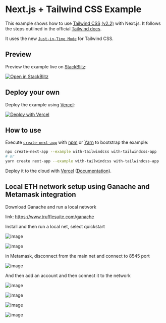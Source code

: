 # Next.js + Tailwind CSS Example

This example shows how to use [Tailwind CSS](https://tailwindcss.com/) [(v2.2)](https://blog.tailwindcss.com/tailwindcss-2-2) with Next.js. It follows the steps outlined in the official [Tailwind docs](https://tailwindcss.com/docs/guides/nextjs).

It uses the new [`Just-in-Time Mode`](https://tailwindcss.com/docs/just-in-time-mode) for Tailwind CSS.

## Preview

Preview the example live on [StackBlitz](http://stackblitz.com/):

[![Open in StackBlitz](https://developer.stackblitz.com/img/open_in_stackblitz.svg)](https://stackblitz.com/github/vercel/next.js/tree/canary/examples/with-tailwindcss)

## Deploy your own

Deploy the example using [Vercel](https://vercel.com?utm_source=github&utm_medium=readme&utm_campaign=next-example):

[![Deploy with Vercel](https://vercel.com/button)](https://vercel.com/new/git/external?repository-url=https://github.com/vercel/next.js/tree/canary/examples/with-tailwindcss&project-name=with-tailwindcss&repository-name=with-tailwindcss)

## How to use

Execute [`create-next-app`](https://github.com/vercel/next.js/tree/canary/packages/create-next-app) with [npm](https://docs.npmjs.com/cli/init) or [Yarn](https://yarnpkg.com/lang/en/docs/cli/create/) to bootstrap the example:

```bash
npx create-next-app --example with-tailwindcss with-tailwindcss-app
# or
yarn create next-app --example with-tailwindcss with-tailwindcss-app
```

Deploy it to the cloud with [Vercel](https://vercel.com/new?utm_source=github&utm_medium=readme&utm_campaign=next-example) ([Documentation](https://nextjs.org/docs/deployment)).


## Local ETH network setup using Ganache and Metamask integration

Download Ganache and run a local network

link: https://www.trufflesuite.com/ganache

Install and then run a local net, select quickstart

![image](https://user-images.githubusercontent.com/22745850/140968002-cadbeb2d-976b-4bd6-9160-7c58d053c212.png)

![image](https://user-images.githubusercontent.com/22745850/140968360-a8684a09-19cf-4c52-b7b0-36626a1342e2.png)


in Metamask, disconnect from the main net and connect to 8545 port

![image](https://user-images.githubusercontent.com/22745850/140968533-d1e36263-4fbb-48ba-9f1f-eee5c1f48b46.png)


And then add an account and then connect it to the network

![image](https://user-images.githubusercontent.com/22745850/140968708-9f7d1612-bcec-4c60-b47a-790fe98384ed.png)


![image](https://user-images.githubusercontent.com/22745850/140968755-c0c8d1f1-0021-430c-ace1-6985d3b3e390.png)


![image](https://user-images.githubusercontent.com/22745850/140968821-af2da9e9-a047-401e-b0a6-52537dac5051.png)


![image](https://user-images.githubusercontent.com/22745850/140968990-74433ddb-989e-496e-9763-627fa44575a9.png)





